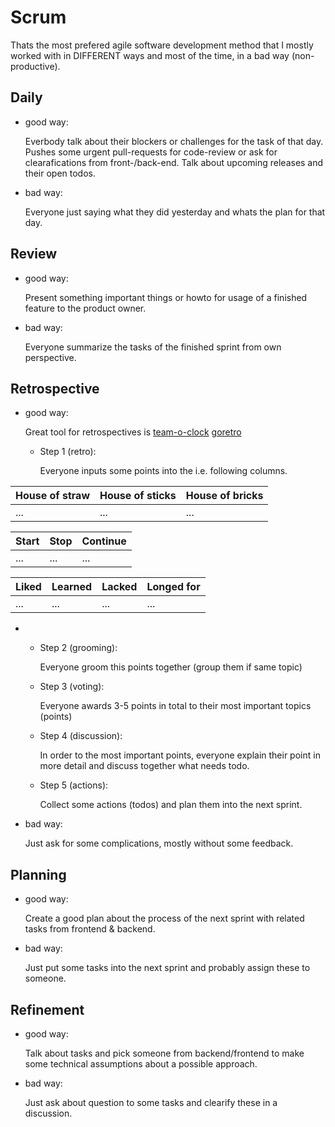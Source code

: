 # Scrum

Thats the most prefered agile software development method that I mostly worked with in DIFFERENT ways and most of the time, in a bad way (non-productive).

## Daily

 - good way:
   
    Everbody talk about their blockers or challenges for the task of that day.
    Pushes some urgent pull-requests for code-review or ask for clearafications
    from front-/back-end. Talk about upcoming releases and their open todos.

 - bad way:

    Everyone just saying what they did yesterday and whats the plan for that
    day.

## Review

 - good way:
   
    Present something important things or howto for usage of a finished feature to the product owner.

 - bad way:

    Everyone summarize the tasks of the finished sprint from own perspective.

## Retrospective

 - good way:
   
   Great tool for retrospectives is [team-o-clock](https://www.teamoclock.com)
   [goretro](https://app.goretro.ai/)

    - Step 1 (retro):
    
        Everyone inputs some points into the i.e. following columns.

| House of straw | House of sticks | House of bricks |
| ---            | ---             | ---             |
| ...            | ...             | ...             |
  
| Start          | Stop            | Continue        |
| ---            | ---             | ---             |
| ...            | ...             | ...             |
  
| Liked | Learned | Lacked | Longed for |
| ---   | ---     | ---    | ---        |
| ...   | ...     | ...    | ...        |

  *
    - Step 2 (grooming):

      Everyone groom this points together (group them if same topic)

    - Step 3 (voting):

      Everyone awards 3-5 points in total to their most important topics (points)

    - Step 4 (discussion):

      In order to the most important points, everyone explain their point in more detail and discuss together what needs todo.

    - Step 5 (actions):

      Collect some actions (todos) and plan them into the next sprint.

 - bad way:
    
    Just ask for some complications, mostly without some feedback.

## Planning

 - good way:
   
    Create a good plan about the process of the next sprint with related tasks from frontend & backend.

 - bad way:

    Just put some tasks into the next sprint and probably assign these to someone.

## Refinement

 - good way:
   
    Talk about tasks and pick someone from backend/frontend to make some technical assumptions about a possible approach.

 - bad way:
 
    Just ask about question to some tasks and clearify these in a discussion.

